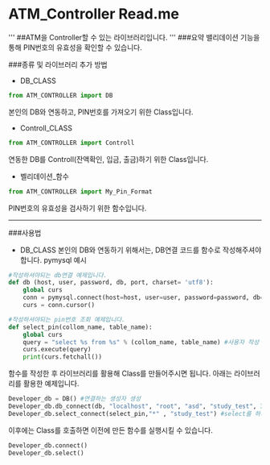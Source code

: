 # ATM_Controller Read.me
'''
##ATM을 Controller할 수 있는 라이브러리입니다.
'''
###요약
밸리데이션 기능을 통해 PIN번호의 유효성을 확인할 수 있습니다.

###종류 및 라이브러리 추가 방법
- DB_CLASS
```python
from ATM_CONTROLLER import DB
```
본인의 DB와 연동하고, PIN번호를 가져오기 위한 Class입니다.


- Controll_CLASS
```python
from ATM_CONTROLLER import Controll
```
연동한 DB를 Controll(잔액확인, 입금, 출금)하기 위한 Class입니다.

- 벨리데이션_함수
```python
from ATM_CONTROLLER import My_Pin_Format
```
PIN번호의 유효성을 검사하기 위한 함수입니다.

---

###사용법
- DB_CLASS
본인의 DB와 연동하기 위해서는, DB연결 코드를 함수로 작성해주셔야합니다.
pymysql 예시
```python
#작성하셔야되는 db연결 예제입니다.
def db (host, user, password, db, port, charset= 'utf8'):
    global curs
    conn = pymysql.connect(host=host, user=user, password=password, db=db, port=port, charset=charset)
    curs = conn.cursor()

#작성하셔야되는 pin번호 조회 예제입니다.
def select_pin(collom_name, table_name):
    global curs
    query = "select %s from %s" % (collom_name, table_name) #사용자 작성 쿼리문
    curs.execute(query)
    print(curs.fetchall())
```

함수를 작성한 후 라이브러리를 활용해 Class를 만들어주시면 됩니다. 아래는 라이브러리를 활용한 예제입니다.

```python
Developer_db = DB() #연결하는 생성자 생성
Developer_db.db_connect(db, "localhost", "root", "asd", "study_test", 3306, "utf8") #인자로 (만들어둔 함수, 그 함수의 인자들)로 입력하시면 됩니다.
Developer_db.select_connect(select_pin,"*" , "study_test") #select를 하기 위해 (만들어둔 select 함수, 그 함수의 인자들)을 입력하시면 됩니다.
```

이후에는 Class를 호출하면 이전에 만든 함수를 실행시킬 수 있습니다.

```python
Developer_db.connect()
Developer_db.select()
```



